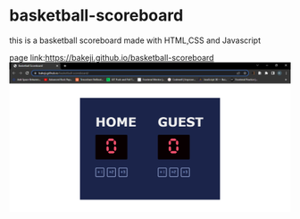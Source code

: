 # basketball-scoreboard
this is a basketball scoreboard made with HTML,CSS and Javascript


page link:https://bakeji.github.io/basketball-scoreboard
![](scoreboard.png)
